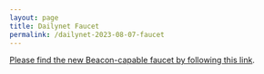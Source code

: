 ```yaml
---
layout: page
title: Dailynet Faucet
permalink: /dailynet-2023-08-07-faucet
---
```


[Please find the new Beacon-capable faucet by following this link](https://faucet.dailynet-2023-08-07.teztnets.xyz).
